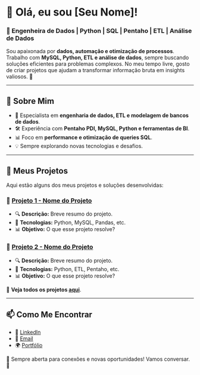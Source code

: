 # 👋 Olá, eu sou [Seu Nome]!

### 🚀 Engenheira de Dados | Python | SQL | Pentaho | ETL | Análise de Dados

Sou apaixonada por **dados, automação e otimização de processos**. Trabalho com **MySQL, Python, ETL e análise de dados**, sempre buscando soluções eficientes para problemas complexos. No meu tempo livre, gosto de criar projetos que ajudam a transformar informação bruta em insights valiosos. 🚀

---

## 📌 Sobre Mim
- 🎯 Especialista em **engenharia de dados, ETL e modelagem de bancos de dados**.
- 🛠️ Experiência com **Pentaho PDI, MySQL, Python e ferramentas de BI**.
- 📊 Foco em **performance e otimização de queries SQL**.
- 💡 Sempre explorando novas tecnologias e desafios.

---

## 📂 Meus Projetos
Aqui estão alguns dos meus projetos e soluções desenvolvidas:

### 🔹 [Projeto 1 - Nome do Projeto](#)
- 🔍 **Descrição:** Breve resumo do projeto.
- 🔧 **Tecnologias:** Python, MySQL, Pandas, etc.
- 📊 **Objetivo:** O que esse projeto resolve?

### 🔹 [Projeto 2 - Nome do Projeto](#)
- 🔍 **Descrição:** Breve resumo do projeto.
- 🔧 **Tecnologias:** Python, ETL, Pentaho, etc.
- 📊 **Objetivo:** O que esse projeto resolve?

🔗 **Veja todos os projetos [aqui](#)**.

---

## 📫 Como Me Encontrar
- 💼 [LinkedIn](#)
- 📧 [Email](#)
- 🌍 [Portfólio](#)

📌 Sempre aberta para conexões e novas oportunidades! Vamos conversar. 🚀
